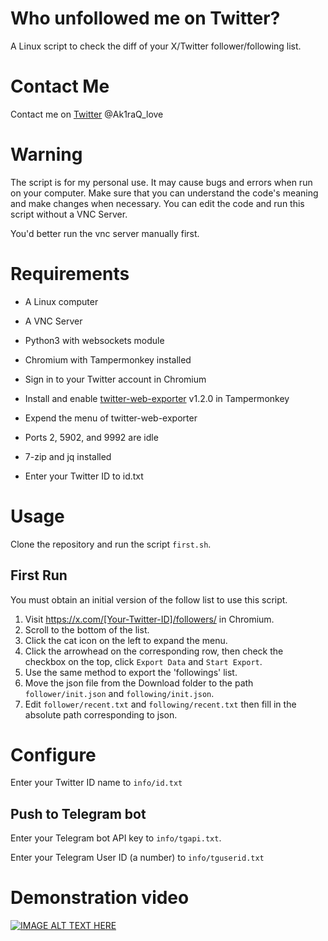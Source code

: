 # Who unfollowed me on Twitter?

A Linux script to check the diff of your X/Twitter follower/following list.

# Contact Me

Contact me on [Twitter](https://x.com/Ak1raQ_love) @Ak1raQ_love

# Warning

The script is for my personal use. It may cause bugs and errors when run on your computer. Make sure that you can understand the code's meaning and make changes when necessary.
You can edit the code and run this script without a VNC Server.

You'd better run the vnc server manually first.

# Requirements

- A Linux computer

- A VNC Server

- Python3 with websockets module

- Chromium with Tampermonkey installed

- Sign in to your Twitter account in Chromium

- Install and enable [twitter-web-exporter](https://github.com/prinsss/twitter-web-exporter) v1.2.0 in Tampermonkey

- Expend the menu of twitter-web-exporter

- Ports 2, 5902, and 9992 are idle

- 7-zip and jq installed

- Enter your Twitter ID to id.txt

# Usage

Clone the repository and run the script `first.sh`.

## First Run

You must obtain an initial version of the follow list to use this script.

1. Visit https://x.com/[Your-Twitter-ID]/followers/ in Chromium.
2. Scroll to the bottom of the list.
3. Click the cat icon on the left to expand the menu.
4. Click the arrowhead on the corresponding row, then check the checkbox on the top, click `Export Data` and `Start Export`.
5. Use the same method to export the 'followings' list.
6. Move the json file from the Download folder to the path `follower/init.json` and `following/init.json`.
7. Edit `follower/recent.txt` and `following/recent.txt` then fill in the absolute path corresponding to json.

# Configure

Enter your Twitter ID name to `info/id.txt`

## Push to Telegram bot

Enter your Telegram bot API key to `info/tgapi.txt`.

Enter your Telegram User ID (a number) to `info/tguserid.txt`

# **Demonstration video**

[![IMAGE ALT TEXT HERE](https://img.youtube.com/vi/AbbO1sLJ5GM/0.jpg)](https://www.youtube.com/watch?v=AbbO1sLJ5GM)
